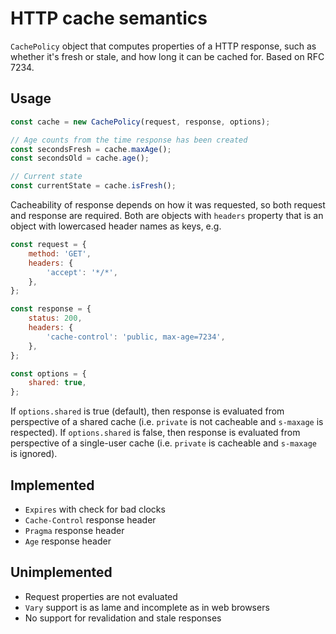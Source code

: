 # HTTP cache semantics

`CachePolicy` object that computes properties of a HTTP response, such as whether it's fresh or stale, and how long it can be cached for. Based on RFC 7234.

## Usage

```js
const cache = new CachePolicy(request, response, options);

// Age counts from the time response has been created
const secondsFresh = cache.maxAge();
const secondsOld = cache.age();

// Current state
const currentState = cache.isFresh();
```

Cacheability of response depends on how it was requested, so both request and response are required. Both are objects with `headers` property that is an object with lowercased header names as keys, e.g.

```js
const request = {
    method: 'GET',
    headers: {
        'accept': '*/*',
    },
};

const response = {
    status: 200,
    headers: {
        'cache-control': 'public, max-age=7234',
    },
};

const options = {
    shared: true,
};
```

If `options.shared` is true (default), then response is evaluated from perspective of a shared cache (i.e. `private` is not cacheable and `s-maxage` is respected). If `options.shared` is false, then response is evaluated from perspective of a single-user cache (i.e. `private` is cacheable and `s-maxage` is ignored).

## Implemented

* `Expires` with check for bad clocks
* `Cache-Control` response header
* `Pragma` response header
* `Age` response header

## Unimplemented

* Request properties are not evaluated
* `Vary` support is as lame and incomplete as in web browsers
* No support for revalidation and stale responses
